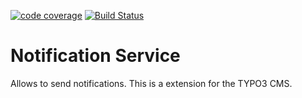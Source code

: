 [![code coverage](https://codecov.io/gh/dwenzel/notification_service/branch/master/graph/badge.svg)](https://codecov.io/gh/dwenzel/notification_service)
[![Build Status](https://travis-ci.org/dwenzel/notification_service.svg?branch=master)](https://travis-ci.org/dwenzel/notification_service)


Notification Service
====================

Allows to send notifications.
This is a extension for the TYPO3 CMS. 
